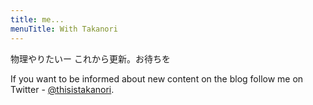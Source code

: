```yaml
---
title: me...
menuTitle: With Takanori
---
```



物理やりたいー
これから更新。お待ちを


If you want to be informed about new content on the blog follow me on Twitter - [@thisistakanori](https://twitter.com/thisistakanori).


